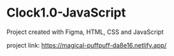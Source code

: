 # Clock1.0-JavaScript
Project created with Figma, HTML, CSS and JavaScript

project link: https://magical-puffpuff-da8e16.netlify.app/

